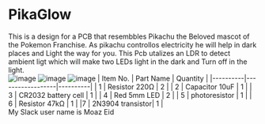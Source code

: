 # PikaGlow
This is a design for a PCB that resembbles Pikachu the Beloved mascot of the Pokemon Franchise. As pikachu controllos electricity he will help in dark places and Light the way for you.
This Pcb utalizes an LDR to detect ambient ligt which will make two LEDs light in the dark and Turn off in the light.<br>
![image](https://github.com/user-attachments/assets/8fe0941e-1d17-44cc-8220-5bf16292b064)
![image](https://github.com/user-attachments/assets/e9cc203a-1e78-44a6-85c4-d596642bbff9)
![image](https://github.com/user-attachments/assets/ffdc3c18-b658-4fae-a078-5d8a676be89d)
| Item No. | Part Name        | Quantity |
|----------|------------------|----------|
| 1  | Resistor 220Ω    | 2        |
| 2  | Capacitor 10uF   | 1        |
| 3  | CR2032 battery cell | 1     |
| 4  | Red 5mm LED      | 2        |
| 5  | photoresistor    | 1        |
| 6  | Resistor 47kΩ    | 1        |
|7   | 2N3904 transistor| 1        |
<br>
My Slack user name is Moaz Eid
